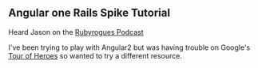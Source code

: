 ## Angular one Rails Spike Tutorial

Heard Jason on the [Rubyrogues Podcast](https://devchat.tv/ruby-rogues/282-rr-angular-on-rails-with-jason-swett)

I've been trying to play with Angular2 but was having trouble on Google's
[Tour of Heroes](https://angular.io/docs/ts/latest/tutorial/) so wanted to try a
different resource.  
